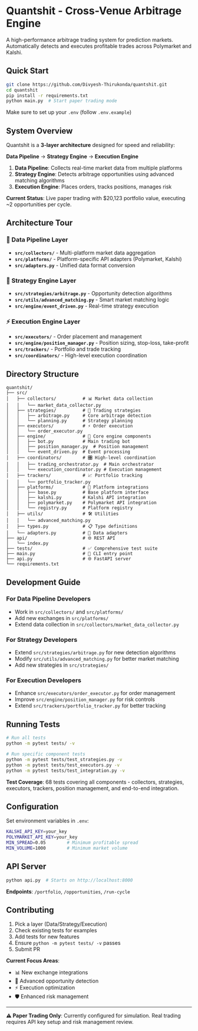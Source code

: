 # Quantshit - Cross-Venue Arbitrage Engine

A high-performance arbitrage trading system for prediction markets. Automatically detects and executes profitable trades across Polymarket and Kalshi.

## Quick Start

```bash
git clone https://github.com/Divyesh-Thirukonda/quantshit.git
cd quantshit
pip install -r requirements.txt
python main.py  # Start paper trading mode
```

Make sure to set up your `.env` (follow `.env.example`)

## System Overview

Quantshit is a **3-layer architecture** designed for speed and reliability:

**Data Pipeline** → **Strategy Engine** → **Execution Engine**

1. **Data Pipeline**: Collects real-time market data from multiple platforms
2. **Strategy Engine**: Detects arbitrage opportunities using advanced matching algorithms  
3. **Execution Engine**: Places orders, tracks positions, manages risk

**Current Status**: Live paper trading with $20,123 portfolio value, executing ~2 opportunities per cycle.

## Architecture Tour

### 🔄 Data Pipeline Layer
- **`src/collectors/`** - Multi-platform market data aggregation
- **`src/platforms/`** - Platform-specific API adapters (Polymarket, Kalshi)
- **`src/adapters.py`** - Unified data format conversion

### 🧠 Strategy Engine Layer  
- **`src/strategies/arbitrage.py`** - Opportunity detection algorithms
- **`src/utils/advanced_matching.py`** - Smart market matching logic
- **`src/engine/event_driven.py`** - Real-time strategy execution

### ⚡ Execution Engine Layer
- **`src/executors/`** - Order placement and management
- **`src/engine/position_manager.py`** - Position sizing, stop-loss, take-profit
- **`src/trackers/`** - Portfolio and trade tracking
- **`src/coordinators/`** - High-level execution coordination

## Directory Structure

```
quantshit/
├── src/
│   ├── collectors/          # 📊 Market data collection
│   │   └── market_data_collector.py
│   ├── strategies/          # 🎯 Trading strategies  
│   │   ├── arbitrage.py     # Core arbitrage detection
│   │   └── planning.py      # Strategy planning
│   ├── executors/           # ⚡ Order execution
│   │   └── order_executor.py
│   ├── engine/              # 🔧 Core engine components
│   │   ├── bot.py           # Main trading bot
│   │   ├── position_manager.py  # Position management
│   │   └── event_driven.py  # Event processing
│   ├── coordinators/        # 🎛️ High-level coordination
│   │   ├── trading_orchestrator.py  # Main orchestrator
│   │   └── execution_coordinator.py # Execution management
│   ├── trackers/            # 📈 Portfolio tracking
│   │   └── portfolio_tracker.py
│   ├── platforms/           # 🔌 Platform integrations
│   │   ├── base.py          # Base platform interface
│   │   ├── kalshi.py        # Kalshi API integration
│   │   ├── polymarket.py    # Polymarket API integration
│   │   └── registry.py      # Platform registry
│   ├── utils/               # 🛠️ Utilities
│   │   └── advanced_matching.py
│   ├── types.py             # 📋 Type definitions
│   └── adapters.py          # 🔄 Data adapters
├── api/                     # 🌐 REST API
│   └── index.py
├── tests/                   # ✅ Comprehensive test suite
├── main.py                  # 🚀 CLI entry point
├── api.py                   # 🌐 FastAPI server
└── requirements.txt
```

## Development Guide

### For Data Pipeline Developers
- Work in `src/collectors/` and `src/platforms/`
- Add new exchanges in `src/platforms/`
- Extend data collection in `src/collectors/market_data_collector.py`

### For Strategy Developers  
- Extend `src/strategies/arbitrage.py` for new detection algorithms
- Modify `src/utils/advanced_matching.py` for better market matching
- Add new strategies in `src/strategies/`

### For Execution Developers
- Enhance `src/executors/order_executor.py` for order management
- Improve `src/engine/position_manager.py` for risk controls
- Extend `src/trackers/portfolio_tracker.py` for better tracking

## Running Tests

```bash
# Run all tests
python -m pytest tests/ -v

# Run specific component tests  
python -m pytest tests/test_strategies.py -v
python -m pytest tests/test_executors.py -v
python -m pytest tests/test_integration.py -v
```

**Test Coverage**: 68 tests covering all components - collectors, strategies, executors, trackers, position management, and end-to-end integration.

## Configuration

Set environment variables in `.env`:
```bash
KALSHI_API_KEY=your_key
POLYMARKET_API_KEY=your_key  
MIN_SPREAD=0.05        # Minimum profitable spread
MIN_VOLUME=1000        # Minimum market volume
```

## API Server

```bash
python api.py  # Starts on http://localhost:8000
```

**Endpoints**: `/portfolio`, `/opportunities`, `/run-cycle`

## Contributing

1. Pick a layer (Data/Strategy/Execution)
2. Check existing tests for examples
3. Add tests for new features
4. Ensure `python -m pytest tests/ -v` passes
5. Submit PR

**Current Focus Areas**: 
- 📊 New exchange integrations
- 🧠 Advanced opportunity detection  
- ⚡ Execution optimization
- 🛡️ Enhanced risk management

---
**⚠️ Paper Trading Only**: Currently configured for simulation. Real trading requires API key setup and risk management review.